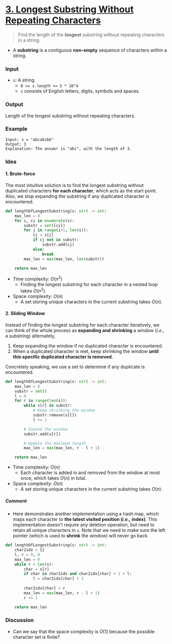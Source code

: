 # [3. Longest Substring Without Repeating Characters](https://leetcode.com/problems/longest-substring-without-repeating-characters/)
> Find the length of the **longest** substring without repeating characters in a string.
* A **substring** is a contiguous **non-empty** sequence of characters within a string.
### Input
* `s`: A string.
	* `0 <= s.length <= 5 * 10^4`
	* `s` consists of English letters, digits, symbols and spaces.
### Output
Length of the longest substring without repeating characters.
### Example
```
Input: s = "abcabcbb"
Output: 3
Explanation: The answer is "abc", with the length of 3.
```
### Idea
#### 1. Brute-force
The most intuitive solution is to find the longest substring without duplicated characters **for each character**, which acts as the start point. Also, we stop expanding the substring if any duplicated character is encountered.
```python
def lengthOfLongestSubstring(s: str) -> int:
    max_len = 0
    for i, ci in enumerate(s):
        substr = set([ci])
        for j in range(i+1, len(s)):
            cj = s[j]
            if cj not in substr:
                substr.add(cj)
            else:
                break
        max_len = max(max_len, len(substr))

    return max_len
```
* Time complexity: $O(n^2)$
	* Finding the longest substring for each character in a nested loop takes $O(n^2)$.
* Space complexity: $O(n)$
	* A set storing unique characters in the current substring takes $O(n)$.
#### 2. Sliding Window
Instead of finding the longest substring for each character iteratively, we can think of the whole process as **expanding and shrinking** a window (*i.e.,* a substring) alternately,
1. Keep expanding the window if no duplicated character is encountered.
2. When a duplicated character is met, keep shrinking the window **until this specific duplicated character is removed**.

Concretely speaking, we use a set to determine if any duplicate is encountered.
```python
def lengthOfLongestSubstring(s: str) -> int:
    max_len = 0
    substr = set()
    l = 0
    for r in range(len(s)):
        while s[r] in substr:
            # Keep shrinking the window
            substr.remove(s[l])
            l += 1

        # Expand the window
        substr.add(s[r])

        # Update the maximum length
        max_len = max(max_len, r - l + 1)

    return max_len
```
* Time complexity: $O(n)$
	*  Each character is added in and removed from the window at most once, which takes $O(n)$ in total.
* Space complexity: $O(n)$
	* A set storing unique characters in the current substring takes $O(n)$.
##### Comment
* Here demonstrates another implementation using a hash map, which maps each character to **the latest visited position (*i.e.,* index)**. This implementation doesn't require any deletion operation, but need to retain all unique characters in `s`. Note that we need to make sure the left pointer (which is used to **shrink** the window) will never go back.
```python
def lengthOfLongestSubstring(s: str) -> int:
    char2idx = {}
    l, r = 0, 0
    max_len = 0
    while r < len(s):
        char = s[r]
        if char in char2idx and char2idx[char] + 1 > l:
            l = char2idx[char] + 1
        
        char2idx[char] = r
        max_len = max(max_len, r - l + 1)
        r += 1

    return max_len
```
### Discussion
* Can we say that the space complexity is $O(1)$ because the possible character set is finite?